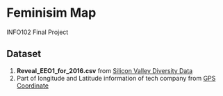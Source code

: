 # Feminisim Map
INFO102 Final Project

## Dataset
1. **Reveal_EEO1_for_2016.csv** from [Silicon Valley Diversity Data](https://www.kaggle.com/rtatman/silicon-valley-diversity-data/version/1)
2. Part of longitude and Latitude information of tech company from [GPS Coordinate](https://www.gps-coordinates.net/)